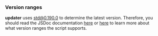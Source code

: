 ### Version ranges

**updater** uses
[std@0.190.0](https://deno.land/std@0.190.0/semver/mod.ts) to determine the
latest version. Therefore, you should read the JSDoc documentation
[here](https://github.com/denoland/deno_std/blob/0.190.0/semver/mod.ts) or
[here](https://deno.land/std@0.190.0/semver/mod.ts) to learn more about what
version ranges the script supports.
